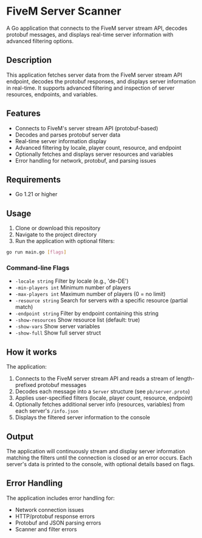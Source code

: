 # FiveM Server Scanner

A Go application that connects to the FiveM server stream API, decodes protobuf messages, and displays real-time server information with advanced filtering options.

## Description

This application fetches server data from the FiveM server stream API endpoint, decodes the protobuf responses, and displays server information in real-time. It supports advanced filtering and inspection of server resources, endpoints, and variables.

## Features

- Connects to FiveM's server stream API (protobuf-based)
- Decodes and parses protobuf server data
- Real-time server information display
- Advanced filtering by locale, player count, resource, and endpoint
- Optionally fetches and displays server resources and variables
- Error handling for network, protobuf, and parsing issues

## Requirements

- Go 1.21 or higher

## Usage

1. Clone or download this repository
2. Navigate to the project directory
3. Run the application with optional filters:

```bash
go run main.go [flags]
```

### Command-line Flags

- `-locale string`         Filter by locale (e.g., 'de-DE')
- `-min-players int`       Minimum number of players
- `-max-players int`       Maximum number of players (0 = no limit)
- `-resource string`       Search for servers with a specific resource (partial match)
- `-endpoint string`       Filter by endpoint containing this string
- `-show-resources`        Show resource list (default: true)
- `-show-vars`             Show server variables
- `-show-full`             Show full server struct

## How it works

The application:
1. Connects to the FiveM server stream API and reads a stream of length-prefixed protobuf messages
2. Decodes each message into a `Server` structure (see `pb/server.proto`)
3. Applies user-specified filters (locale, player count, resource, endpoint)
4. Optionally fetches additional server info (resources, variables) from each server's `/info.json`
5. Displays the filtered server information to the console

## Output

The application will continuously stream and display server information matching the filters until the connection is closed or an error occurs. Each server's data is printed to the console, with optional details based on flags.

## Error Handling

The application includes error handling for:
- Network connection issues
- HTTP/protobuf response errors
- Protobuf and JSON parsing errors
- Scanner and filter errors 